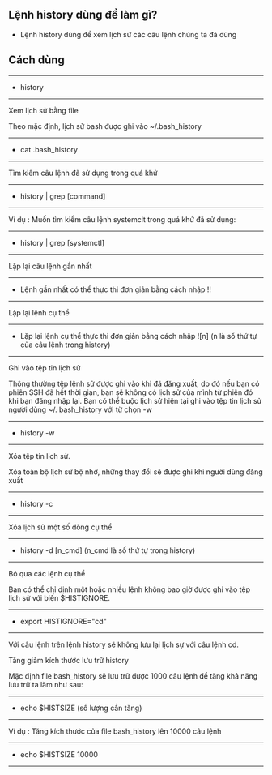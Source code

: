 
## Lệnh history dùng để làm gì?

- Lệnh history dùng để xem lịch sử các câu lệnh chúng ta đã dùng


## Cách dùng

---
- history
---

Xem lịch sử bằng file

Theo mặc định, lịch sử bash được ghi vào ~/.bash_history

---
- cat .bash_history
---

Tìm kiếm câu lệnh đã sử dụng trong quá khứ


---
- history | grep [command]
---

Ví dụ : Muốn tìm kiếm câu lệnh systemclt trong quá khứ đã sử dụng:

---
- history | grep [systemctl]
---

Lặp lại câu lệnh gần nhất

---
- Lệnh gần nhất có thể thực thi đơn giản bằng cách nhập !!
---

Lặp lại lệnh cụ thể

---
- Lặp lại lệnh cụ thể thực thi đơn giản bằng cách nhập ![n] (n là số thứ tự của câu lệnh trong history)
---

Ghi vào tệp tin lịch sử

Thông thường tệp lệnh sử được ghi vào khi đã đăng xuất, do đó nếu bạn có phiên SSH đã hết thời gian, bạn sẽ không có lịch sử của mình từ phiên đó khi bạn đăng nhập lại. Bạn có thể buộc lịch sử hiện tại ghi vào tệp tin lịch sử người dùng ~/. bash_history với từ chọn -w

---
- history -w
---
Xóa tệp tin lịch sử.

Xóa toàn bộ lịch sử bộ nhớ, những thay đổi sẽ được ghi khi người dùng đăng xuất

---
- history -c
---
Xóa lịch sử một số dòng cụ thể

---
- history -d [n_cmd] (n_cmd là số thứ tự trong history)
---

Bỏ qua các lệnh cụ thể

Bạn có thể chỉ dịnh một hoặc nhiều lệnh không bao giờ được ghi vào tệp lịch sử với biến $HISTIGNORE.

---
- export HISTIGNORE="cd"
---

Với câu lệnh trên lệnh history sẽ không lưu lại lịch sự với câu lệnh cd.

Tăng giảm kích thước lưu trữ history

Mặc định file bash_history sẽ lưu trữ được 1000 câu lệnh để tăng khả năng lưu trữ ta làm như sau:

---
- echo $HISTSIZE (số lượng cần tăng)
---

Ví dụ : Tăng kích thước của file bash_history lên 10000 câu lệnh

---
- echo $HISTSIZE 10000
---









